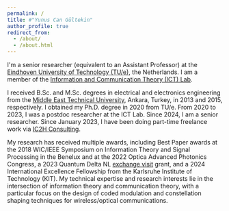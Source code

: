 ```yaml
---
permalink: /
title: #"Yunus Can Gültekin"
author_profile: true
redirect_from: 
  - /about/
  - /about.html
---
```


I'm a senior researcher (equivalent to an Assistant Professor) at the [Eindhoven University of Technology (TU/e)](https://www.tue.nl/en/), the Netherlands. I am a member of the [Information and Communication Theory (ICT) Lab](https://www.tue-ictlab.nl/).

I received B.Sc. and M.Sc. degrees in electrical and electronics engineering from the [Middle East Technical University](https://www.metu.edu.tr/), Ankara, Turkey, in 2013 and 2015, respectively. I obtained my Ph.D. degree in 2020 from TU/e. From 2020 to 2023, I was a postdoc researcher at the ICT Lab. Since 2024, I am a senior researcher. Since January 2023, I have been doing part-time freelance work via [IC2H Consulting](https://www.ic2h.nl/).

My research has received multiple awards, including Best Paper awards at the 2018 WIC/IEEE Symposium on Information Theory and Signal Processing in the Benelux and at the 2022 Optica Advanced Photonics Congress, a 2023 Quantum Delta NL [exchange visit](https://quantumdelta.nl/news/qdnl-visitor-s-programme-update-yunus-can-gueltekin-and-fenglei-gu) grant, and a 2024 International Excellence Fellowship from the Karlsruhe Institute of Technology (KIT). My technical expertise and research interests lie in the intersection of information theory and communication theory, with a particular focus on the design of coded modulation and constellation shaping techniques for wireless/optical communications.




